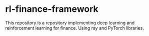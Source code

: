 # rl-finance-framework
This repository is a repository implementing deep learning and reinforcement learning for finance. Using ray and PyTorch libraries.
